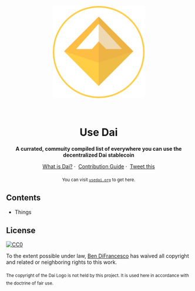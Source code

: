 <div align="center">
	<img width="250" height="250" src="media/dai-logo.svg" alt="Dai Logo">
	<br>
	<br>
	<br>
</div>

<h1 align="center">Use Dai</h1>

<p align="center">
	<b>A currated, commuity compiled list of everywhere you can use the decentralized Dai stablecoin</b>
</p>

<p align="center">
	<a href="https://makerdao.com/en/dai">What is Dai?</a>&nbsp;·&nbsp;
	<a href="">Contribution Guide</a>&nbsp;·&nbsp;
	<a href="https://twitter.com/intent/tweet?text=Checkout%20usedai.org%2C%20a%20community%20compiled%20list%20of%20everywhere%20you%20can%20use%20the%20decentralized%20%24DAI%20stablecoin">Tweet this</a>
</p>

<p align="center">
<sub>You can visit <a href="http://usedai.org"><code>usedai.org</code></a> to get here.</sub>
</p>

## Contents

* Things

## License

[![CC0](http://mirrors.creativecommons.org/presskit/buttons/88x31/svg/cc-zero.svg)](https://creativecommons.org/publicdomain/zero/1.0/)

To the extent possible under law, [Ben DiFrancesco](https://twitter.com/bendifrancesco) has waived all copyright and related or neighboring rights to this work.

<sub>The copyright of the Dai Logo is not held by this project. It is used here in accordance with the doctrine of fair use.</sub>